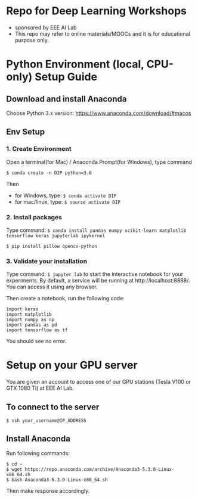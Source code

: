 # Repo for Deep Learning Workshops
* sponsored by EEE AI Lab
* This repo may refer to online materials/MOOCs and it is for educational purpose only.


# Python Environment (local, CPU-only) Setup Guide

## Download and install Anaconda
Choose Python 3.x version: https://www.anaconda.com/download/#macos

## Env Setup
### 1. Create Environment
Open a terminal(for Mac) / Anaconda Prompt(for Windows),  type command

`$ conda create -n DIP python=3.6`

Then
* for Windows, type: `$ conda activate DIP`
* for mac/linux, type: `$ source activate DIP`

### 2. Install packages
Type command:
`$ conda install pandas numpy scikit-learn matplotlib tensorflow keras jupyterlab ipykernel`

`$ pip install pillow opencv-python`

### 3. Validate your installation
Type command:
`$ jupyter lab` to start the interactive notebook for your experiments. By default, a service will be running at http://localhost:8888/. You can access it using any browser.

Then create a notebook, run the following code:
```
import keras
import matplotlib
import numpy as np
import pandas as pd
import tensorflow as tf
```

You should see no error.

# Setup on your GPU server
You are given an account to access one of our GPU stations (Tesla V100 or GTX 1080 Ti) at EEE AI Lab. 
## To connect to the server
`$ ssh your_username@IP_ADDRESS`

## Install Anaconda
Run following commands:
```
$ cd ~
$ wget https://repo.anaconda.com/archive/Anaconda3-5.3.0-Linux-x86_64.sh
$ bash Anaconda3-5.3.0-Linux-x86_64.sh
```
Then make response accordingly.
